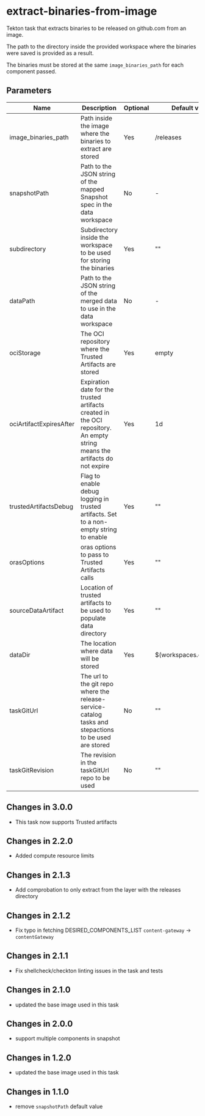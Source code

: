 # extract-binaries-from-image

Tekton task that extracts binaries to be released on github.com from an image.

The path to the directory inside the provided workspace where the binaries were
saved is provided as a result.

The binaries must be stored at the same `image_binaries_path` for each component
passed.

## Parameters

| Name                       | Description                                                                                                                | Optional  | Default value           |
|----------------------------|----------------------------------------------------------------------------------------------------------------------------|-----------|-------------------------|
| image_binaries_path        | Path inside the image where the binaries to extract are stored                                                             | Yes       | /releases               |
| snapshotPath               | Path to the JSON string of the mapped Snapshot spec in the data workspace                                                  | No        | -                       |
| subdirectory               | Subdirectory inside the workspace to be used for storing the binaries                                                      | Yes       | ""                      |
| dataPath                   | Path to the JSON string of the merged data to use in the data workspace                                                    | No        | -                       |
| ociStorage                 | The OCI repository where the Trusted Artifacts are stored                                                                  | Yes       | empty                   |
| ociArtifactExpiresAfter    | Expiration date for the trusted artifacts created in the OCI repository. An empty string means the artifacts do not expire | Yes       | 1d                      |
| trustedArtifactsDebug      | Flag to enable debug logging in trusted artifacts. Set to a non-empty string to enable                                     | Yes       | ""                      |
| orasOptions                | oras options to pass to Trusted Artifacts calls                                                                            | Yes       | ""                      |
| sourceDataArtifact         | Location of trusted artifacts to be used to populate data directory                                                        | Yes       | ""                      |
| dataDir                    | The location where data will be stored                                                                                     | Yes       | $(workspaces.data.path) |
| taskGitUrl                 | The url to the git repo where the release-service-catalog tasks and stepactions to be used are stored                      | No        | ""                      |
| taskGitRevision            | The revision in the taskGitUrl repo to be used                                                                             | No        | ""                      |

## Changes in 3.0.0
* This task now supports Trusted artifacts

## Changes in 2.2.0
* Added compute resource limits

## Changes in 2.1.3
* Add comprobation to only extract from the layer with the releases directory

## Changes in 2.1.2
* Fix typo in fetching DESIRED_COMPONENTS_LIST `content-gateway` -> `contentGateway`

## Changes in 2.1.1
* Fix shellcheck/checkton linting issues in the task and tests

## Changes in 2.1.0
* updated the base image used in this task

## Changes in 2.0.0
* support multiple components in snapshot

## Changes in 1.2.0
* updated the base image used in this task

## Changes in 1.1.0
* remove `snapshotPath` default value
